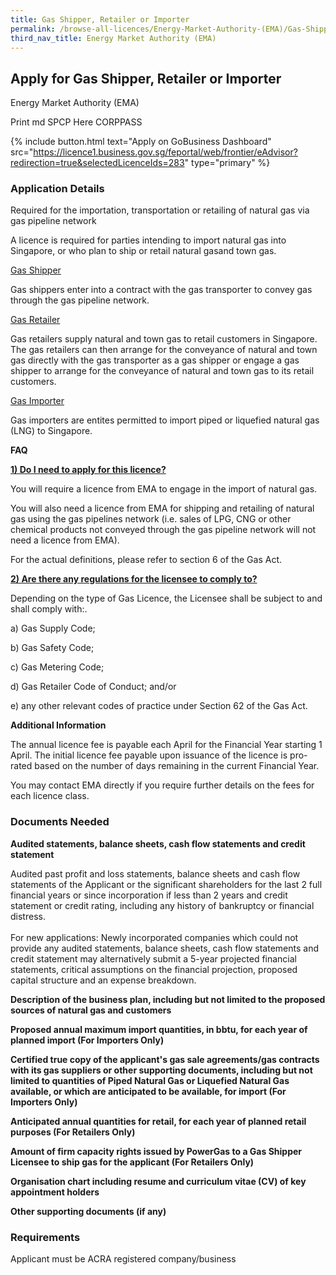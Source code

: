 ```yaml
---
title: Gas Shipper, Retailer or Importer
permalink: /browse-all-licences/Energy-Market-Authority-(EMA)/Gas-Shipper--Retailer-or-Importer
third_nav_title: Energy Market Authority (EMA)
---
```


## Apply for Gas Shipper, Retailer or Importer

Energy Market Authority (EMA)

Print md SPCP Here CORPPASS

{% include button.html text="Apply on GoBusiness Dashboard" src="https://licence1.business.gov.sg/feportal/web/frontier/eAdvisor?redirection=true&selectedLicenceIds=283" type="primary" %}

### Application Details

<p>Required for the importation, transportation or retailing of natural gas via gas pipeline network</p>
<p>A licence is required for parties intending to import natural gas into Singapore, or who plan to ship or retail natural gasand town gas.</p>
<p><u>Gas Shipper</u></p>
<p>Gas shippers enter into a contract with the gas transporter to convey gas through the gas pipeline network.</p>
<p><u>Gas Retailer</u></p>
<p>Gas retailers supply natural and town gas to retail customers in Singapore. The gas retailers can then arrange for the conveyance of natural and town gas directly with the gas transporter as a gas shipper or engage a gas shipper to arrange for the conveyance of natural and town gas to its retail customers.</p>
<p><u>Gas Importer</u></p>
<p>Gas importers are entites permitted to import piped or liquefied natural gas (LNG) to Singapore.</p>
<p><strong>FAQ</strong></p>
<p><strong><u>1) Do I need to apply for this licence?</u></strong></p>
<p>You will require a licence from EMA to engage in the import of natural gas.</p>
<p>You will also need a licence from EMA for shipping and retailing of natural gas using the gas pipelines network (i.e. sales of LPG, CNG or other chemical products not conveyed through the gas pipeline network will not need a licence from EMA).</p>
<p>For the actual definitions, please refer to section 6 of the Gas Act.</p>
<p><strong><u>2) Are there any regulations for the licensee to comply to?</u></strong></p>
<p>Depending on the type of Gas Licence, the Licensee shall be subject to and shall comply with:.</p>
<p>a) Gas Supply Code;</p>
<p>b) Gas Safety Code;</p>
<p>c) Gas Metering Code;</p>
<p>d) Gas Retailer Code of Conduct; and/or</p>
<p>e) any other relevant codes of practice under Section 62 of the Gas Act.</p>

**Additional Information**

<p>The annual licence fee is payable each April for the Financial Year starting 1 April. The initial licence fee payable upon issuance of the licence is pro-rated based on the number of days remaining in the current Financial Year.</p>
<p>You may contact EMA directly if you require further details on the fees for each licence class.</p>

### Documents Needed

<p><strong>Audited statements, balance sheets, cash flow statements and credit statement</strong></p>
<p>Audited past profit and loss statements, balance sheets and cash flow statements of the Applicant or the significant shareholders for the last 2 full financial years or since incorporation if less than 2 years and credit statement or credit rating, including any history of bankruptcy or financial distress.<br /><br />For new applications: Newly incorporated companies which could not provide any audited statements, balance sheets, cash flow statements and credit statement may alternatively submit a 5-year projected financial statements, critical assumptions on the financial projection, proposed capital structure and an expense breakdown.</p>
<p><strong>Description of the business plan, including but not limited to the proposed sources of natural gas and customers</strong></p>
<p><strong>Proposed annual maximum import quantities, in bbtu, for each year of planned import (For Importers Only)</strong></p>
<p><strong>Certified true copy of the applicant's gas sale agreements/gas contracts with its gas suppliers or other supporting documents, including but not limited to quantities of Piped Natural Gas or Liquefied Natural Gas available, or which are anticipated to be available, for import (For Importers Only)</strong></p>
<p><strong>Anticipated annual quantities for retail, for each year of planned retail purposes (For Retailers Only)</strong></p>
<p><strong>Amount of firm capacity rights issued by PowerGas to a Gas Shipper Licensee to ship gas for the applicant (For Retailers Only)</strong></p>
<p><strong>Organisation chart including resume and curriculum vitae (CV) of key appointment holders</strong></p>
<p><strong>Other supporting documents (if any)</strong></p>

### Requirements

Applicant must be ACRA registered company/business

